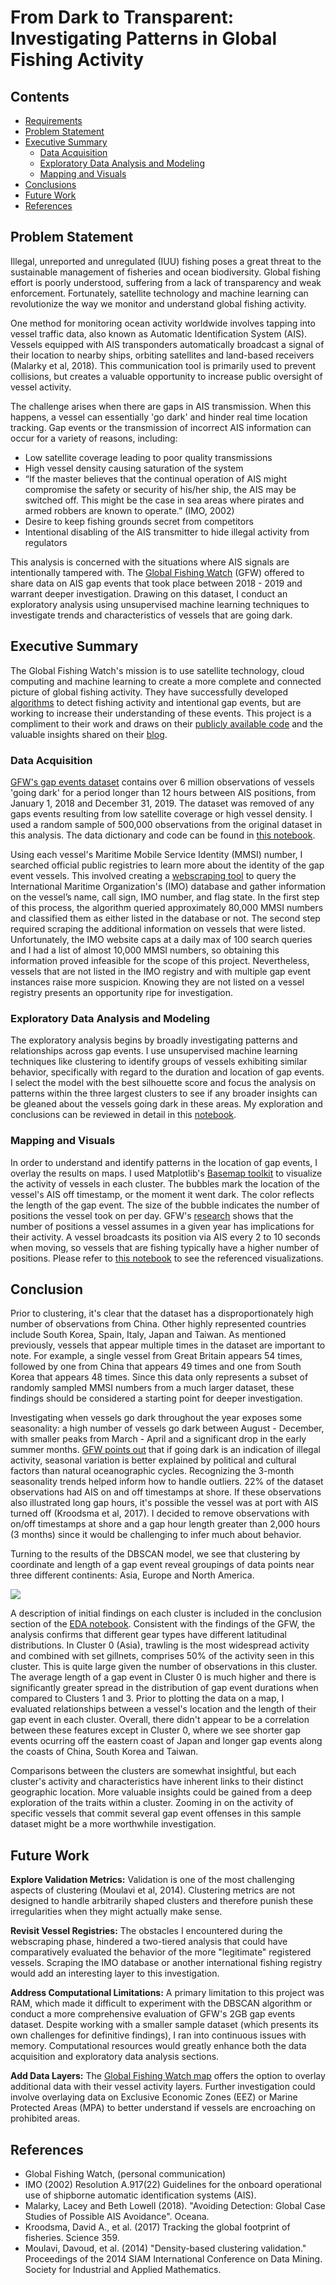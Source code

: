 # From Dark to Transparent: Investigating Patterns in Global Fishing Activity

## Contents
- [Requirements](https://github.com/jessicarose00/Capstone/blob/master/requirements.txt)
- [Problem Statement](#Problem-Statement)
- [Executive Summary](#Executive-Summary)
    - [Data Acquisition](#Data-Acquisition)
    - [Exploratory Data Analysis and Modeling](#Exploratory-Data-Analysis-and-Modeling)
    - [Mapping and Visuals](#Mapping-and-Visuals)
- [Conclusions](#Conclusion)
- [Future Work](#Future-Work)
- [References](#References)

## Problem Statement
Illegal, unreported and unregulated (IUU) fishing poses a great threat to the sustainable management of fisheries and ocean biodiversity. Global fishing effort is poorly understood, suffering from a lack of transparency and weak enforcement. Fortunately, satellite technology and machine learning can revolutionize the way we monitor and understand global fishing activity.

One method for monitoring ocean activity worldwide involves tapping into vessel traffic data, also known as Automatic Identification System (AIS). Vessels equipped with AIS transponders automatically broadcast a signal of their location to nearby ships, orbiting satellites and land-based receivers (Malarky et al, 2018). This communication tool is primarily used to prevent collisions, but creates a valuable opportunity to increase public oversight of vessel activity.  

The challenge arises when there are gaps in AIS transmission. When this happens, a vessel can essentially 'go dark' and hinder real time location tracking. Gap events or the transmission of incorrect AIS information can occur for a variety of reasons, including:
- Low satellite coverage leading to poor quality transmissions
- High vessel density causing saturation of the system
- “If the master believes that the continual operation of AIS might compromise the safety or security of his/her ship, the AIS may be switched off. This might be the case in sea areas where pirates and armed robbers are known to operate.” (IMO, 2002)
- Desire to keep fishing grounds secret from competitors
- Intentional disabling of the AIS transmitter to hide illegal activity from regulators

This analysis is concerned with the situations where AIS signals are intentionally tampered with. The [Global Fishing Watch](https://globalfishingwatch.org/) (GFW) offered to share data on AIS gap events that took place between 2018 - 2019 and warrant deeper investigation. Drawing on this dataset, I conduct an exploratory analysis using unsupervised machine learning techniques to investigate trends and characteristics of vessels that are going dark.

## Executive Summary
The Global Fishing Watch's mission is to use satellite technology, cloud computing and machine learning to create a more complete and connected picture of global fishing activity. They have successfully developed [algorithms](https://globalfishingwatch.org/datasets-and-code/fishing-detection-models/) to detect fishing activity and intentional gap events, but are working to increase their understanding of these events. This project is a compliment to their work and draws on their [publicly available code](https://globalfishingwatch.org/datasets-and-code/) and the valuable insights shared on their [blog](https://globalfishingwatch.org/blog/). 

### Data Acquisition
[GFW's gap events dataset](#References) contains over 6 million observations of vessels 'going dark' for a period longer than 12 hours between AIS positions, from January 1, 2018 and December 31, 2019. The dataset was removed of any gaps events resulting from low satellite coverage or high vessel density. I used a random sample of 500,000 observations from the original dataset in this analysis. The data dictionary and code can be found in [this notebook](https://github.com/jessicarose00/Capstone/blob/master/code/01_Data_Acquisition_RawGapEvents.ipynb). 

Using each vessel's Maritime Mobile Service Identity (MMSI) number, I searched official public registries to learn more about the identity of the gap event vessels. This involved creating a [webscraping tool](https://github.com/jessicarose00/Capstone/blob/master/code/02_Data_Acquisition_Scraping.ipynb) to query the International Maritime Organization's (IMO) database and gather information on the vessel’s name, call sign, IMO number, and flag state. In the first step of this process, the algorithm queried approximately 80,000 MMSI numbers and classified them as either listed in the database or not. The second step required scraping the additional information on vessels that were listed. Unfortunately, the IMO website caps at a daily max of 100 search queries and I had a list of almost 10,000 MMSI numbers, so obtaining this information proved infeasible for the scope of this project. Nevertheless, vessels that are not listed in the IMO registry and with multiple gap event instances raise more suspicion. Knowing they are not listed on a vessel registry presents an opportunity ripe for investigation.

### Exploratory Data Analysis and Modeling
The exploratory analysis begins by broadly investigating patterns and relationships across gap events. I use unsupervised machine learning techniques like clustering to identify groups of vessels exhibiting similar behavior, specifically with regard to the duration and location of gap events. I select the model with the best silhouette score and focus the analysis on patterns within the three largest clusters to see if any broader insights can be gleaned about the vessels going dark in these areas. My exploration and conclusions can be reviewed in detail in this [notebook](https://github.com/jessicarose00/Capstone/blob/master/code/03_EDA.ipynb).

### Mapping and Visuals
In order to understand and identify patterns in the location of gap events, I overlay the results on maps. I used Matplotlib's [Basemap toolkit](https://matplotlib.org/basemap/) to visualize the activity of vessels in each cluster. The bubbles mark the location of the vessel's AIS off timestamp, or the moment it went dark. The color reflects the length of the gap event. The size of the bubble indicates the number of positions the vessel took on per day. GFW's [research](https://globalfishingwatch.org/data-blog/updated-fishing-lists-version-0-2/) shows that the number of positions a vessel assumes in a given year has implications for their activity. A vessel broadcasts its position via AIS every 2 to 10 seconds when moving, so vessels that are fishing typically have a higher number of positions. Please refer to [this notebook](https://github.com/jessicarose00/Capstone/blob/master/code/04_Visualization.ipynb) to see the referenced visualizations.

## Conclusion
Prior to clustering, it's clear that the dataset has a disproportionately high number of observations from China. Other highly represented countries include South Korea, Spain, Italy, Japan and Taiwan. As mentioned previously, vessels that appear multiple times in the dataset are important to note. For example, a single vessel from Great Britain appears 54 times, followed by one from China that appears 49 times and one from South Korea that appears 48 times. Since this data only represents a subset of randomly sampled MMSI numbers from a much larger dataset, these findings should be considered a starting point for deeper investigation.  

Investigating when vessels go dark throughout the year exposes some seasonality: a high number of vessels go dark between August - December, with smaller peaks from March - April and a significant drop in the early summer months. [GFW points out](https://globalfishingwatch.org/research/dynamics-global-fishing-fleet-interactive/) that if going dark is an indication of illegal activity, seasonal variation is better explained by political and cultural factors than natural oceanographic cycles. Recognizing the 3-month seasonality trends helped inform how to handle outliers. 22% of the dataset observations had AIS on and off timestamps at shore. If these observations also illustrated long gap hours, it's possible the vessel was at port with AIS turned off (Kroodsma et al, 2017). I decided to remove observations with on/off timestamps at shore and a gap hour length greater than 2,000 hours (3 months) since it would be challenging to infer much about behavior.

Turning to the results of the DBSCAN model, we see that clustering by coordinate and length of a gap event reveal groupings of data points near three different continents: Asia, Europe and North America.

![](images/Global_Map.png)

A description of initial findings on each cluster is included in the conclusion section of the [EDA notebook](https://github.com/jessicarose00/Capstone/blob/master/code/03_EDA.ipynb). Consistent with the findings of the GFW, the analysis confirms that different gear types have different latitudinal distributions. In Cluster 0 (Asia), trawling is the most widespread activity and combined with set gillnets, comprises 50% of the activity seen in this cluster. This is quite large given the number of observations in this cluster. The average length of a gap event in Cluster 0 is much higher and there is significantly greater spread in the distribution of gap event durations when compared to Clusters 1 and 3. Prior to plotting the data on a map, I evaluated relationships between a vessel's location and the length of their gap event in each cluster. Overall, there didn't appear to be a correlation between these features except in Cluster 0, where we see shorter gap events ocurring off the eastern coast of Japan and longer gap events along the coasts of China, South Korea and Taiwan.  

Comparisons between the clusters are somewhat insightful, but each cluster's activity and characteristics have inherent links to their distinct geographic location. More valuable insights could be gained from a deep exploration of the traits within a cluster. Zooming in on the activity of specific vessels that commit several gap event offenses in this sample dataset might be a more worthwhile investigation.   

## Future Work

**Explore Validation Metrics:** Validation is one of the most challenging aspects of clustering (Moulavi et al, 2014). Clustering metrics are not designed to handle arbitrarily shaped clusters and therefore punish these irregularities when they might actually make sense.

**Revisit Vessel Registries:** The obstacles I encountered during the webscraping phase, hindered a two-tiered analysis that could have comparatively evaluated the behavior of the more "legitimate" registered vessels. Scraping the IMO database or another international fishing registry would add an interesting layer to this investigation.   

**Address Computational Limitations:** A primary limitation to this project was RAM, which made it difficult to experiment with the DBSCAN algorithm or conduct a more comprehensive evaluation of GFW's 2GB gap events dataset. Despite working with a smaller sample dataset (which presents its own challenges for definitive findings), I ran into continuous issues with memory. Computational resources would greatly enhance both the data acquisition and exploratory data analysis sections.  

**Add Data Layers:** The [Global Fishing Watch map](https://globalfishingwatch.org/our-map/) offers the option to overlay additional data with their vessel activity layers. Further investigation could involve overlaying data on Exclusive Economic Zones (EEZ) or Marine Protected Areas (MPA) to better understand if vessels are encroaching on prohibited areas.  

## References
- Global Fishing Watch, (personal communication)
- IMO (2002) Resolution A.917(22) Guidelines for the onboard operational use of shipborne automatic identification systems (AIS).  
- Malarky, Lacey and Beth Lowell (2018). "Avoiding Detection: Global Case Studies of Possible AIS Avoidance". Oceana.   
- Kroodsma, David A., et al. (2017) Tracking the global footprint of fisheries. Science 359.
- Moulavi, Davoud, et al. (2014) "Density-based clustering validation." Proceedings of the 2014 SIAM International Conference on Data Mining. Society for Industrial and Applied Mathematics.



